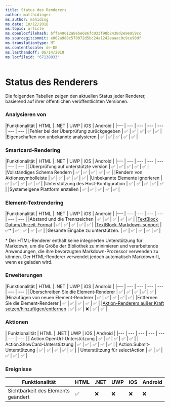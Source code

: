 ```yaml
---
title: Status des Renderers
author: matthidinger
ms.author: mahiding
ms.date: 10/12/2018
ms.topic: article
ms.openlocfilehash: bffa49012a8ebe686fc033f98b2438d2e9e959cc
ms.sourcegitcommit: e002a988c570072d5bc24a1242eaaac0c9ce90df
ms.translationtype: MT
ms.contentlocale: de-DE
ms.lasthandoff: 06/14/2019
ms.locfileid: "67138033"
---
```

# <a name="renderer-status"></a>Status des Renderers
Die folgenden Tabellen zeigen den aktuellen Status jeder Renderer, basierend auf ihrer öffentlichen veröffentlichten Versionen.

### <a name="parsing"></a>Analysieren von

|Funktionalität | HTML | .NET | UWP | iOS | Android |
|--- | --- | --- | --- | --- | --- | --- |
|Fehler bei der Überprüfung zurückgegeben | ✅ | ✅ | ✅ | ✅ | ✅ |
|Eigenschaften von unbekannte analysieren | ✅ | ✅ | ✅ | ✅ | ✅ |

### <a name="card-rendering"></a>Smartcard-Rendering

|Funktionalität | HTML | .NET | UWP | iOS | Android |
|--- | --- | --- | --- | --- | --- | --- |
|Überprüfung auf unterstützte version | ✅ | ✅ | ✅ | ✅ | ✅  |
|Vollständiges Schema Rendern | ✅ | ✅ | ✅ | ✅ | ✅ |
|Rendern von Aktionssymbolleiste | ✅ | ✅ | ✅ | ✅ | ✅ |
|Unbekannte Elemente ignorieren | ✅ | ✅ | ✅ | ✅ | ✅ |
|Unterstützung des Host-Konfiguration | ✅ | ✅ | ✅ | ✅ | ✅ |
|Systemeigene Plattform erstellen | ✅ | ✅ | ✅ | ✅ | ✅ |

### <a name="element-rendering"></a>Element-Textrendering

|Funktionalität | HTML | .NET | UWP | iOS | Android |
|--- | --- | --- | --- | --- | --- | --- |
|Abstand und die Trennzeichen | ✅ | ✅ | ✅ | ✅ | ✅ |
|[TextBlock Datum/Uhrzeit-Format](../authoring-cards/text-features.md#datetime-formatting-and-localization) | ✅ | ✅ | ✅ | ✅ | ✅ |
|[TextBlock-Markdown-support](../authoring-cards/text-features.md#markdown) | ✅* | ✅ | ✅ | ✅ | ✅ |
|Gesamte Eingabe zu unterstützen. | ✅ | ✅ | ✅ | ✅ | ✅ |

\* Der HTML-Renderer enthält keine integrierten Unterstützung für Markdown, um die Größe der Bibliothek zu minimieren und verarbeitende Anwendungen, die ihre bevorzugten Markdown-Prozessor verwenden zu können. Der HTML-Renderer verwendet jedoch automatisch Markdown-It, wenn es geladen wird.

### <a name="extensibility"></a>Erweiterungen

|Funktionalität | HTML | .NET | UWP | iOS | Android |
|--- | --- | --- | --- | --- | --- | --- |
|Überschreiben Sie die Element-Renderer | ✅ | ✅ | ✅ | ✅ | ✅ |
|Hinzufügen von neuen Element-Renderer | ✅ | ✅ | ✅ | ✅ | ✅ |
|Entfernen Sie die Element-Renderer | ✅ | ✅ | ✅ | ✅ | ✅ |
|[Aktion-Renderers außer Kraft setzen/hinzufügen/entfernen](https://github.com/Microsoft/AdaptiveCards/issues/1671) | ✅ | ✅ | ❌ | ✅ | ✅ |

### <a name="actions"></a>Aktionen

| Funktionalität | HTML | .NET | UWP | iOS | Android |
|--- | --- | --- | --- | --- | --- | --- |
| Action.OpenUrl-Unterstützung | ✅ | ✅ | ✅ | ✅ | ✅  |
| Action.ShowCard-Unterstützung  | ✅ | ✅ | ✅ | ✅ | ✅ |
| Action.Submit-Unterstützung  | ✅ | ✅ | ✅ | ✅ | ✅  |
| Unterstützung für selectAction | ✅ | ✅ | ✅ | ✅ | ✅ |

### <a name="events"></a>Ereignisse

|       Funktionalität        | HTML | .NET | UWP | iOS | Android | 
|----------------------------|------|------|-----|-----|---------|
| Sichtbarkeit des Elements geändert |  ✅   |  ❌   |  ❌  |  ❌  | ❌ |

